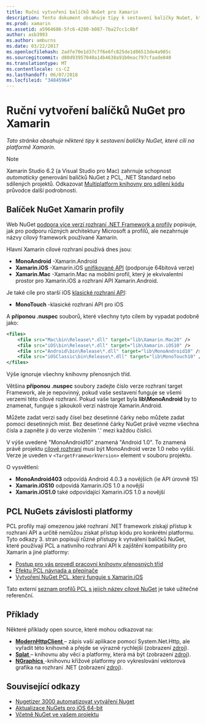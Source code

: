 ```yaml
---
title: Ruční vytvoření balíčků NuGet pro Xamarin
description: Tento dokument obsahuje tipy k sestavení balíčky NuGet, které cílí na platformě Xamarin. Popisuje NuGet balíček Xamarin profily PCL NuGets závislosti platformy a obsahuje odkazy na různé ukázky open source.
ms.prod: xamarin
ms.assetid: a5964686-5fc6-4280-b087-7ba27cc1c8bf
author: asb3993
ms.author: amburns
ms.date: 03/22/2017
ms.openlocfilehash: 2adfe70e1d37c7f6e6fc825de1d86513de4a985c
ms.sourcegitcommit: d80d93957040a14b4638a91b0eac797cfaade840
ms.translationtype: MT
ms.contentlocale: cs-CZ
ms.lasthandoff: 06/07/2018
ms.locfileid: "34845964"
---
```

# <a name="manually-creating-nuget-packages-for-xamarin"></a>Ruční vytvoření balíčků NuGet pro Xamarin

_Tato stránka obsahuje některé tipy k sestavení balíčky NuGet, které cílí na platformě Xamarin._

> [!NOTE]
> Xamarin Studio 6.2 (a Visual Studio pro Mac) zahrnuje schopnost _automaticky_ generování balíčků NuGet z PCL, .NET Standard nebo sdílených projektů. Odkazovat [Multiplatform knihovny pro sdílení kódu](~/cross-platform/app-fundamentals/nuget-multiplatform-libraries/index.md) průvodce další podrobnosti.

## <a name="nuget-package-xamarin-profiles"></a>Balíček NuGet Xamarin profily

Web NuGet [podpora více verzí rozhraní .NET Framework a profily](https://docs.nuget.org/create/enforced-package-conventions) popisuje, jak pro podporu různých architektury Microsoft a profilů, ale nezahrnuje názvy cílový framework používané Xamarin.

Hlavní Xamarin cílové rozhraní používá dnes jsou:

* **MonoAndroid** -Xamarin.Android
* **Xamarin.iOS** -Xamarin.iOS [unifikované API](~/cross-platform/macios/unified/index.md) (podporuje 64bitová verze)
* **Xamarin.Mac** -Xamarin.Mac na mobilní profil, který je ekvivalentní prostor pro Xamarin.iOS a rozhraní API Xamarin.Android.

Je také cíle pro starší iOS [klasické rozhraní API](~/cross-platform/macios/unified/index.md):

* **MonoTouch** -klasické rozhraní API pro iOS

A **příponou .nuspec** souborů, které všechny tyto cílem by vypadat podobně jako:

```xml
<files>
    <file src="Mac\bin\Release\*.dll" target="lib\Xamarin.Mac20" />
    <file src="iOS\bin\Release\*.dll" target="lib\Xamarin.iOS10" />
    <file src="Android\bin\Release\*.dll" target="lib\MonoAndroid10" />
    <file src="iOSClassic\bin\Release\*.dll" target="lib\MonoTouch10" />
</files>
```

Výše ignoruje všechny knihovny přenosných tříd.

Většina **příponou .nuspec** soubory zadejte číslo verze rozhraní target Framework, ale je nepovinný, pokud vaše sestavení funguje se všemi verzemi této cílové rozhraní. Pokud vaše target byla **lib\MonoAndroid** by to znamenat, funguje s jakoukoli verzi nástroje Xamarin.Android.

Můžete zadat verzi sady čísel bez desetinné čárky nebo můžete zadat pomocí desetinných míst. Bez desetinné čárky NuGet právě vezme všechna čísla a zapněte ji do verze vložením '.' mezi každou číslici.

V výše uvedené "MonoAndroid10" znamená "Android 1.0". To znamená právě projektu [cílové rozhraní](~/android/app-fundamentals/android-api-levels.md) musí být MonoAndroid verze 1.0 nebo vyšší. Verze je uveden v `<TargetFrameworkVersion>` element v souboru projektu.

O vysvětlení:

- **MonoAndroid403** odpovídá Android 4.0.3 a novějších (ie API úrovně 15)
- **Xamarin.iOS10** odpovídá Xamarin.iOS 1.0 a novější
- **Xamarin.iOS1.0** také odpovídající Xamarin.iOS 1.0 a novější

## <a name="pcl-nugets-with-platform-dependencies"></a>PCL NuGets závislosti platformy

PCL profily mají omezenou jaké rozhraní .NET framework získají přístup k rozhraní API a určitě nemůžou získat přístup kódu pro konkrétní platformu. Tyto odkazy 3. stran popisují různé přístupy k vytváření balíčků NuGet, které používají PCL a nativního rozhraní API k zajištění kompatibility pro Xamarin a jiné platformy:

- [Postup pro vás provedl pracovní knihovny přenosných tříd](http://blogs.msdn.com/b/dsplaisted/archive/2012/08/27/how-to-make-portable-class-libraries-work-for-you.aspx)
- [Efektu PCL návnada a přepínače](http://log.paulbetts.org/the-bait-and-switch-pcl-trick/)
- [Vytvoření NuGet PCL, který funguje s Xamarin.iOS](http://www.jimbobbennett.io/creating-a-nuget-pcl-that-works-with-xamarin-ios/)

Tato externí [seznam profilů PCL s jejich název cílové NuGet](http://embed.plnkr.co/03ck2dCtnJogBKHJ9EjY) je také užitečné referenční.

## <a name="examples"></a>Příklady

Některé příklady open source, které mohou odkazovat na:

- [**ModernHttpClient** ](https://www.nuget.org/packages/modernhttpclient/) – zápis vaší aplikace pomocí System.Net.Http, ale vyřadit této knihovně a přejde se výrazně rychlejší (zobrazení [zdroj](https://github.com/paulcbetts/ModernHttpClient)).
- [**Splat** ](https://www.nuget.org/packages/Splat/) – knihovnu aby věcí a platformy, která má být (zobrazení [zdroj](https://github.com/paulcbetts/Splat)).
- [**NGraphics** ](https://www.nuget.org/packages/NGraphics/) -knihovnu křížové platformy pro vykreslování vektorová grafika na rozhraní .NET (zobrazení [zdroj](https://github.com/praeclarum/NGraphics/blob/master/NGraphics.nuspec)).

## <a name="related-links"></a>Související odkazy

- [Nugetizer 3000 automatizovat vytváření Nuget](~/cross-platform/app-fundamentals/nuget-multiplatform-libraries/index.md)
- [Aktualizace NuGets pro iOS 64-bit](http://blog.xamarin.com/how-to-update-nuget-packages-for-64-bit/)
- [Včetně NuGet ve vašem projektu](https://docs.microsoft.com/visualstudio/mac/nuget-walkthrough)
